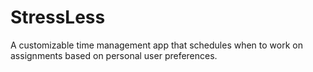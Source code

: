 # StressLess
A customizable time management app that schedules when to work on assignments based on personal user preferences. 

